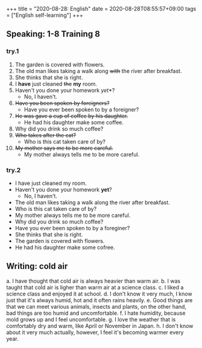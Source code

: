 +++
title =  "2020-08-28: English"
date = 2020-08-28T08:55:57+09:00
tags = ["English self-learning"]
+++

## Speaking: 1-8 Training 8

### try.1

1. The garden is covered with flowers.
2. The old man likes taking a walk along ~~with~~ the river after breakfast.
3. She thinks that she is right.
4. I **have** just cleaned ~~the~~ **my** room.
5. Haven't you done your homework *yet**?
    - No, I haven't.
6. ~~Have you been spoken by foreigners?~~
    - Have you ever been spoken to by a foreigner?
7. ~~He was gave a cup of coffee by his daughter.~~
    - He had his daughter make some coffee.
8. Why did you drink so much coffee?
9. ~~Who takes after the cat?~~
    - Who is this cat taken care of by?
10. ~~My mother says me to be more careful.~~
    - My mother always tells me to be more careful.

### try.2

* I have just cleaned my room.
* Haven't you done your homework **yet**?
    - No, I haven't.
* The old man likes taking a walk along the river after breakfast.
* Who is this cat taken care of by?
* My mother always tells me to be more careful.
* Why did you drink so much coffee?
* Have you ever been spoken to by a foreginer?
* She thinks that she is right.
* The garden is covered with flowers.
* He had his daughter make some cofree.

## Writing: cold air

a. I have thought that cold air is always heavier than warm air.
b. I was taught that cold air is ligher than warm air at a science class.
c. I liked a science class and enjoyed it at school.
d. I don't know it very much, I know just that it's always humid, hot and it often rains heavily.
e. Good things are that we can meet various animals, insects and plants, on the other hand,
   bad things are too humid and uncomfortable.
f. I hate humidity, because mold grows up and I feel uncomfortable.
g. I love the weather that is comfortably dry and warm, like April or November in Japan.
h. I don't know about it very much actually, however, I feel it's becoming warmer every year.
